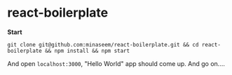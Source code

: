 # react-boilerplate

**Start**

```
git clone git@github.com:minaseem/react-boilerplate.git && cd react-boilerplate && npm install && npm start
```

And open `localhost:3000`, "Hello World" app should come up. And go on....
